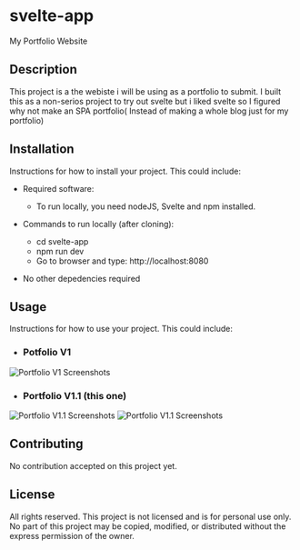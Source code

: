 # svelte-app
My Portfolio Website

## Description
This project is a the webiste i will be using as a portfolio to submit. I built this as a non-serios project to try out svelte but i liked svelte so I figured why not make an SPA portfolio( Instead of making a whole blog just for my portfolio)


## Installation

Instructions for how to install your project. This could include:

- Required software:
    - To run locally, you need nodeJS, Svelte and npm installed.

- Commands to run locally (after cloning):
    - cd svelte-app
    - npm run dev
    - Go to browser and type: http://localhost:8080
- No other depedencies required

## Usage

Instructions for how to use your project. This could include:

- ### Potfolio V1
![Portfolio V1 Screenshots](/svelte-app/public/images/5.JPG)
- ### Portfolio V1.1 (this one)
![Portfolio V1.1 Screenshots](/svelte-app/public//images/pic1.JPG)
![Portfolio V1.1 Screenshots](/svelte-app/public/images/pic2.JPG)


## Contributing

No contribution accepted on this project yet.

## License

All rights reserved. This project is not licensed and is for personal use only. No part of this project may be copied, modified, or distributed without the express permission of the owner.
